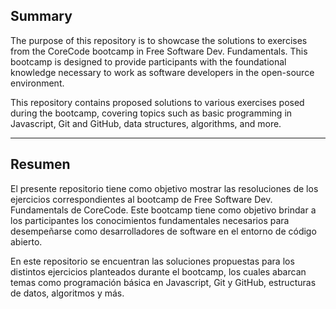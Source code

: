 ## Summary
The purpose of this repository is to showcase the solutions to exercises from the CoreCode bootcamp in Free Software Dev. Fundamentals. This bootcamp is designed to provide participants with the foundational knowledge necessary to work as software developers in the open-source environment.

This repository contains proposed solutions to various exercises posed during the bootcamp, covering topics such as basic programming in Javascript, Git and GitHub, data structures, algorithms, and more.

---

## Resumen
El presente repositorio tiene como objetivo mostrar las resoluciones de los ejercicios correspondientes al bootcamp de Free Software Dev. Fundamentals de CoreCode. Este bootcamp tiene como objetivo brindar a los participantes los conocimientos fundamentales necesarios para desempeñarse como desarrolladores de software en el entorno de código abierto.

En este repositorio se encuentran las soluciones propuestas para los distintos ejercicios planteados durante el bootcamp, los cuales abarcan temas como programación básica en Javascript, Git y GitHub, estructuras de datos, algoritmos y más.
